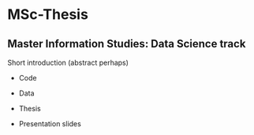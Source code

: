 # MSc-Thesis
## Master Information Studies: Data Science track

Short introduction (abstract perhaps)

- Code

- Data

- Thesis

- Presentation slides

